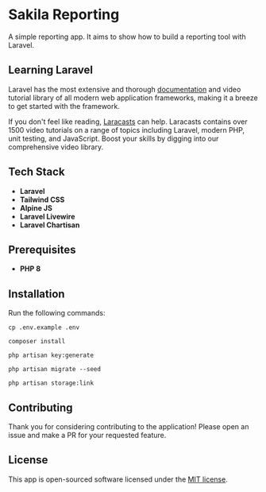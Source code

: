 # Sakila Reporting

A simple reporting app. It aims to show how to build a reporting tool with Laravel.

## Learning Laravel

Laravel has the most extensive and thorough [documentation](https://laravel.com/docs) and video tutorial library of all modern web application frameworks, making it a breeze to get started with the framework.

If you don't feel like reading, [Laracasts](https://laracasts.com) can help. Laracasts contains over 1500 video tutorials on a range of topics including Laravel, modern PHP, unit testing, and JavaScript. Boost your skills by digging into our comprehensive video library.

## Tech Stack

- **Laravel**
- **Tailwind CSS**
- **Alpine JS**
- **Laravel Livewire**
- **Laravel Chartisan**

## Prerequisites

- **PHP 8**

## Installation

Run the following commands:

```shell
cp .env.example .env
```
```shell
composer install
```
```shell
php artisan key:generate
```
```shell
php artisan migrate --seed
```
```shell
php artisan storage:link
```

## Contributing

Thank you for considering contributing to the application! Please open an issue and make a PR for your requested feature.

## License

This app is open-sourced software licensed under the [MIT license](https://opensource.org/licenses/MIT).

